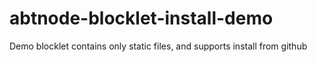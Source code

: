 # abtnode-blocklet-install-demo

Demo blocklet contains only static files, and supports install from github
